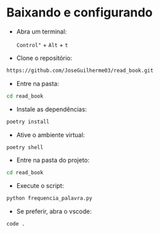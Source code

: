 # Baixando e configurando

- Abra um terminal:

    `Control"` + `Alt` + `t`

- Clone o repositório:

```bash
https://github.com/JoseGuilherme03/read_book.git
```

- Entre na pasta:
  
```bash
cd read_book
```

- Instale as dependências:

```bash
poetry install
```

- Ative o ambiente virtual:

```bash
poetry shell
```

- Entre na pasta do projeto:

```bash
cd read_book
``` 

- Execute o script:

```bash
python frequencia_palavra.py
```

- Se preferir, abra o vscode:

```bash
code .
```

